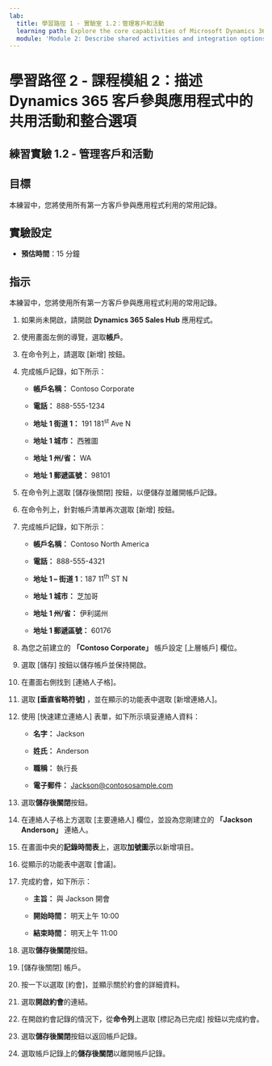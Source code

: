 ```yaml
---
lab:
  title: 學習路徑 1 - 實驗室 1.2：管理客戶和活動
  learning path: Explore the core capabilities of Microsoft Dynamics 365 customer engagement apps
  module: 'Module 2: Describe shared activities and integration options in Dynamics 365 customer engagement apps'
---
```


學習路徑 2 - 課程模組 2：描述 Dynamics 365 客戶參與應用程式中的共用活動和整合選項
========================

## 練習實驗 1.2 - 管理客戶和活動

## 目標

本練習中，您將使用所有第一方客戶參與應用程式利用的常用記錄。 

## 實驗設定

  - **預估時間**：15 分鐘

## 指示

本練習中，您將使用所有第一方客戶參與應用程式利用的常用記錄。 

1. 如果尚未開啟，請開啟 **Dynamics 365 Sales Hub** 應用程式。

2. 使用畫面左側的導覽，選取**帳戶**。

3. 在命令列上，請選取 [新增] 按鈕。

4. 完成帳戶記錄，如下所示：

    - **帳戶名稱：** Contoso Corporate

    - **電話：** 888-555-1234

    - **地址 1 街道 1：** 191 181<sup data-htmlnode="">st</sup> Ave N

    - **地址 1 城市：** 西雅圖

    - **地址 1 州/省：** WA

    - **地址 1 郵遞區號：** 98101

5. 在命令列上選取 [儲存後關閉] 按鈕，以便儲存並離開帳戶記錄。

6. 在命令列上，針對帳戶清單再次選取 [新增] 按鈕。

7. 完成帳戶記錄，如下所示：

    - **帳戶名稱：** Contoso North America

    - **電話：** 888-555-4321

    - **地址 1 – 街道 1**：187 11<sup data-htmlnode="">th</sup> ST N

    - **地址 1 城市：** 芝加哥

    - **地址 1 州/省：** 伊利諾州

    - **地址 1 郵遞區號：** 60176

8. 為您之前建立的 **「Contoso Corporate」** 帳戶設定 [上層帳戶] 欄位。

9. 選取 [儲存] 按鈕以儲存帳戶並保持開啟。

10. 在畫面右側找到 [連絡人子格]。

11. 選取 **[垂直省略符號]** ，並在顯示的功能表中選取 [新增連絡人]。

12. 使用 [快速建立連絡人] 表單，如下所示填妥連絡人資料：

    - **名字：** Jackson

    - **姓氏：** Anderson

    - **職稱：** 執行長

    - **電子郵件：** [Jackson@contososample.com](mailto:Jackson@contososample.com)

13. 選取**儲存後關閉**按鈕。

14. 在連絡人子格上方選取 [主要連絡人] 欄位，並設為您剛建立的 **「Jackson Anderson」** 連絡人。

15. 在畫面中央的**記錄時間表**上，選取**加號圖示**以新增項目。

16. 從顯示的功能表中選取 [會議]。

17. 完成約會，如下所示：

    - **主旨：** 與 Jackson 開會

    - **開始時間：** 明天上午 10:00

    - **結束時間：** 明天上午 11:00

18. 選取**儲存後關閉**按鈕。

19. [儲存後關閉] 帳戶。

20. 按一下以選取 [約會]，並顯示關於約會的詳細資料。

21. 選取**開啟約會**的連結。

22. 在開啟約會記錄的情況下，從**命令列**上選取 [標記為已完成] 按鈕以完成約會。

23. 選取**儲存後關閉**按鈕以返回帳戶記錄。

24. 選取帳戶記錄上的**儲存後關閉**以離開帳戶記錄。
